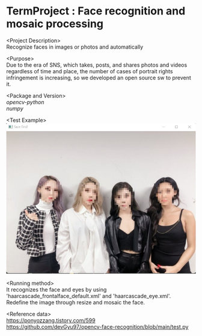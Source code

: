 # TermProject : Face recognition and mosaic processing
\<Project Description>  
Recognize faces in images or photos and automatically

\<Purpose>  
Due to the era of SNS, which takes, posts, and shares photos and videos regardless of time and place, the number of cases of portrait rights infringement is increasing, so we developed an open source sw to prevent it.

\<Package and Version>  
*opencv-python*  
*numpy*
  
\<Test Example>  
![Example Image](https://github.com/minxxeo/TermProject/blob/main/Final_mosaic.jpg)

\<Running method>  
It recognizes the face and eyes by using 'haarcascade_frontalface_default.xml' and 'haarcascade_eye.xml'.  
Redefine the image through resize and mosaic the face.
  
\<Reference data\>  
https://ponyozzang.tistory.com/599  
https://github.com/devGyu97/opencv-face-recognition/blob/main/test.py
